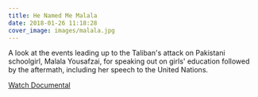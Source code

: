 ```yaml
---
title: He Named Me Malala
date: 2018-01-26 11:18:28
cover_image: images/malala.jpg
---
```

A look at the events leading up to the Taliban's attack on Pakistani schoolgirl, Malala Yousafzai, for speaking out on girls' education followed by the aftermath, including her speech to the United Nations.


[Watch Documental](https://www.youtube.com/watch?v=vE5gSHJkusU)
